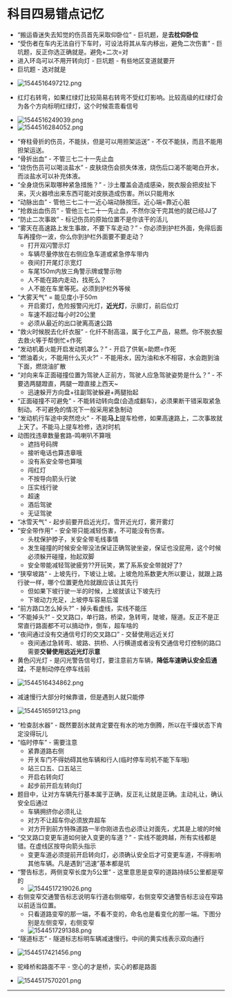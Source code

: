 # 科目四易错点记忆

* “搬运昏迷失去知觉的伤员首先采取仰卧位” - 巨坑题，是**去枕仰卧位**
* “受伤者在车内无法自行下车时，可设法将其从车内移出，避免二次伤害” - 巨坑题，反正你选正确就是。避免+二次=对
* 进入环岛可以不用开转向灯 - 巨坑题 - 有些地区变道就要开
* 巨坑题 - 选对就是
 - ![1544516497212.png](image/1544516497212.png)
* 红灯右转弯，如果红绿灯比较简易右转弯不受红灯影响。比较高级的红绿灯会为各个方向标明红绿灯，这个时候乖乖看信号
 - ![1544516249039.png](image/1544516249039.png)
 - ![1544516284052.png](image/1544516284052.png)
* “脊柱骨折的伤员，不能扶，但是可以用担架运送” - 不仅不能扶，而且不能用担架运送。
* “骨折出血” - 不管三七二十一先止血
* “烧伤伤员可以喝淡盐水” - 皮肤烧伤会损失体液，烧伤后口渴不能喝白开水，而淡盐水可以补充体液。
* “全身烧伤采取哪种紧急措施？” - 沙土覆盖会造成感染，脱衣服会把皮扯下来，灭火器喷出来东西可能对皮肤造成伤害。所以只能用水
* “动脉出血” - 管他三七二十一近心端动脉按压。近心端=靠近心脏
* “抢救出血伤员” - 管他三七二十一先止血，不然你没干完其他的就已经JJ了
* “防止二次事故” - 标记伤员的原始位置不是你该干的活儿
* “雾天在高速路上发生事故，不要下车走动？” - 你必须到护栏外面，免得后面车再撞你一波，你么你到护栏外面要不要走动？
  - 打开双闪警示灯
  - 车辆尽量停放在右侧应急车道或紧急停车带内
  - 夜间打开尾灯示宽灯
  - 车尾150m内放三角警示牌或警示物
  - 人不能在路内走动，找死么？
  - 人不能在车里等死。必须到护栏外等候
* “大雾天气” = 能见度小于50m
  - 开启雾灯，危险报警闪光灯，**近光灯**，示廓灯，前后位灯
  - 车速不超过每小时20公里
  - 必须从最近的出口驶离高速公路
* “救火时候脱去化纤衣服” - 化纤不耐高温，属于化工产品，易燃。你不脱衣服去救火等于帮倒忙+作死
* “发动机着火能开启发动机罩么？” - 开启了供氧=助燃=作死
* “燃油着火，不能用什么灭火?” - 不能用水，因为油和水不相容，水会跑到油下面，燃烧油扩散
* “对向来车正面碰撞位置为驾驶人正前方，驾驶人应急驾驶姿势是什么？” - 不要选两腿蹬直，两腿一蹬直接上西天~
  - 迅速躲开方向盘+往副驾驶躲避+两腿抬起
* “正面碰撞不可避免” - 不能转动转向盘(会造成翻车)，必须果断干错采取紧急制动。不可避免的情况下一般采用紧急制动
* “发动机行车途中突然熄火” - 不能**马上**提车检修，如果高速路上，二次事故就上天了。不能马上提车检修，选对时机
* 动图找违章数量套路-鸣喇叭不算哦
  - 遮挡号码牌
  - 接听电话也算违章哦
  - 没有系安全带也算哦
  - 闯红灯
  - 不按导向箭头行驶
  - 压实线行驶
  - 超速
  - 酒后驾驶
  - 无证驾驶
* “冰雪天气” - 起步前要开启近光灯。雪开近光灯，雾开雾灯
* “安全带作用” - 安全带只能减轻伤害，不可能没有伤害。
  - 头枕保护脖子，关安全带毛线事情
  - 发生碰撞的时候安全带没法保证正确驾驶坐姿，保证也没屁用，这个时候必须躲开碰撞，抬起双脚
  - 安全带能减轻驾驶疲劳??开玩笑，累了系系安全带就好了?
* “狭窄坡路” - 上坡先行，下坡让上坡。上坡危险系数更大所以要让，就跟上路行驶一样，哪个位置更危险就跟应该让其先行
  - 但如果下坡行驶一半的时候，上坡就该让下坡先行
  - 下坡动力充足，上坡停车容易后溜
* “前方路口怎么掉头?” - 掉头看虚线，实线不能压
* “不能掉头?” - 交叉路口，单行路，桥梁，急转弯，陡坡，隧道。反正不是正常直行路面都不可以搞动作，倒车，超车啥的
* “夜间通过没有交通信号灯的交叉路口” - 交替使用远近关灯
  - 夜间通过急转弯、坡路、拱桥、人行横道或者没有交通信号灯控制的路口需要**交替使用远近光灯示意**
* 黄色闪光灯 - 是闪光警告信号灯，要注意前方车辆，**降低车速确认安全后通过**，不是制动停在停车线前
 - ![1544516434862.png](image/1544516434862.png)
* 减速慢行大部分时候靠谱，但是遇到人就只能停
 - ![1544516591213.png](image/1544516591213.png)
* “检查刮水器” - 既然要刮水就肯定要在有水的地方倒腾，所以在干燥状态下肯定没得玩儿
* “临时停车” - 需要注意
  - 紧靠道路右侧
  - 开关车门不得妨碍其他车辆和行人(临时停车司机不能下车哦)
  - 站三口五、口五站三
  - 开启右转向灯
  - 起步前开启左转向灯
* 题目中，让对方车辆先行基本属于正确，反正礼让就是正确。主动礼让，确认安全后通过
  - 车辆拥挤你必须礼让
  - 对方不让超车你必须放弃超车
  - 对方开到前方特殊道路一半你刚进去也必须让对面先，尤其是上坡的时候
* “交叉路口变更车道如何驶入变更的车道？” - 实线不能跨越，所有实线都是错。在虚线区按导向箭头指示
  - 变更车道必须提前开启转向灯，必须确认安全后才可变更车道，不得影响其他车辆。凡是遇到“迅速”基本都是坑
* “警告标志，两侧变窄长度为5公里” - 这里意思是变窄的道路持续5公里都是窄的
  - ![1544517219026.png](image/1544517219026.png)
* 右侧变窄交通警告标志说明车行道右侧缩窄，右侧变窄交通警告标志设在窄路以前适当位置。
  - 只看道路变窄的那一端，不看不变的，命名也是看变化的那一端。下图分别是左侧变窄，右侧变窄
  - ![1544517291388.png](image/1544517291388.png)
* “隧道标志”  - 隧道标志标明车辆减速慢行。中间的黄实线表示双向通行
 - ![1544517421456.png](image/1544517421456.png)
* 驼峰桥和路面不平 - 空心的才是桥，实心的都是路面
 - ![1544517570201.png](image/1544517570201.png) 









































---
